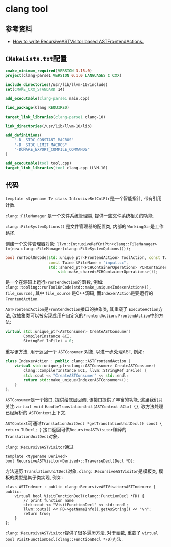 # clang tool

## 参考资料
* [How to write RecursiveASTVisitor based ASTFrontendActions.](https://clang.llvm.org/docs/RAVFrontendAction.html)

## `CMakeLists.txt`配置
```cmake
cmake_minimum_required(VERSION 3.15.0)
project(clang-parse1 VERSION 0.1.0 LANGUAGES C CXX)

include_directories(/usr/lib/llvm-10/include)
set(CMAKE_CXX_STANDARD 14)

add_executable(clang-parse1 main.cpp)

find_package(Clang REQUIRED)

target_link_libraries(clang-parse1 clang-10)

link_directories(/usr/lib/llvm-10/lib)

add_definitions(
    "-D__STDC_CONSTANT_MACROS"
    "-D__STDC_LIMIT_MACROS"
    "-DCMAKE_EXPORT_COMPILE_COMMANDS"
)

add_executable(tool tool.cpp)
target_link_libraries(tool clang-cpp LLVM-10)
```

## 代码

`template <typename T> class IntrusiveRefCntPtr`是一个智能指针, 带有引用计数.

`clang::FileManager` 是一个文件系统管理类, 提供一些文件系统相关的功能.

`clang::FileSystemOptions()` 是文件管理器的配置类, 内部的 `WorkingDir`是工作路径.

创建一个文件管理器对象:
`llvm::IntrusiveRefCntPtr<clang::FileManager> fm(new clang::FileManager(clang::FileSystemOptions()));`


```C++
bool runToolOnCode(std::unique_ptr<FrontendAction> ToolAction, const Twine &Code,
                   const Twine &FileName = "input.cc",
                   std::shared_ptr<PCHContainerOperations> PCHContainerOps =
                       std::make_shared<PCHContainerOperations>());
```
是一个在源码上运行`FrontendAction`的函数, 例如: `clang::tooling::runToolOnCode(std::make_unique<IndexerAction>(), file_source)`, 其中 `file_source` 是C++源码, 而`IndexerAction`是要运行的`FrontendAction`.

`ASTFrontendAction`是`FrontendAction`接口的抽象类, 其重载了 `ExecuteAction`方法, 改抽象类可以被实现成用户自定义的`FrontendAction`. `FrontendAction`中的方法:
```C++
virtual std::unique_ptr<ASTConsumer> CreateASTConsumer(
        CompilerInstance &CI,
        StringRef InFile) = 0;
```

重写该方法, 用于返回一个 `ASTConsumer` 对象, 以进一步处理AST, 例如:
```C++
class IndexerAction : public clang::ASTFrontendAction {
    virtual std::unique_ptr<clang::ASTConsumer> CreateASTConsumer(
        clang::CompilerInstance &CI, llvm::StringRef InFile) {
        std::cout << "CreateASTConsumer" << std::endl;
        return std::make_unique<IndexerASTConsumer>();
    }
};
```

`ASTConsumer`是一个接口, 提供给底层回调, 该接口提供了丰富的功能, 这里我们只关注:`virtual void HandleTranslationUnit(ASTContext &Ctx) {}`, 改方法处理已经解析的 `ASTContext`上下文.

`ASTContext`可通过`TranslationUnitDecl *getTranslationUnitDecl() const { return TUDecl; }`
接口返回可供`RecursiveASTVisitor`编译的`TranslationUnitDecl`对象.

`clang::RecursiveASTVisitor`通过
```
template <typename Derived>
bool RecursiveASTVisitor<Derived>::TraverseDecl(Decl *D);
```
方法遍历 `TranslationUnitDecl`对象, `clang::RecursiveASTVisitor`是模板类, 模板的类型是其子类实现, 例如:
```
class ASTIndexer : public clang::RecursiveASTVisitor<ASTIndexer> {
public:
    virtual bool VisitFunctionDecl(clang::FunctionDecl *FD) {
        // print function name
        std::cout << "VisitFunctionDecl" << std::endl;
        llvm::outs() << FD->getNameInfo().getAsString() << "\n";
        return true;
    }
};
```
`clang::RecursiveASTVisitor`提供了很多遍历方法, 对于函数, 重载了 `virtual bool VisitFunctionDecl(clang::FunctionDecl *FD)`方法.